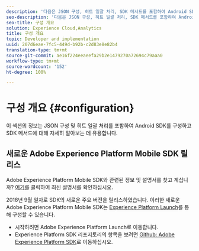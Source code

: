 ```yaml
---
description: '다음은 JSON 구성, 히트 일괄 처리, SDK 메서드를 포함하여 Android SDK를 구성하는 데 유용한 정보입니다. '
seo-description: '다음은 JSON 구성, 히트 일괄 처리, SDK 메서드를 포함하여 Android SDK를 구성하는 데 유용한 정보입니다. '
seo-title: 구성 개요
solution: Experience Cloud,Analytics
title: 구성 개요
topic: Developer and implementation
uuid: 207d6eae-7fc5-449d-b92b-c2d83e8e82b4
translation-type: tm+mt
source-git-commit: ae16f224eeaeefa29b2e1479270a72694c79aaa0
workflow-type: tm+mt
source-wordcount: '152'
ht-degree: 100%

---
```



# 구성 개요 {#configuration}

이 섹션의 정보는 JSON 구성 및 히트 일괄 처리를 포함하여 Android SDK를 구성하고 SDK 메서드에 대해 자세히 알아보는 데 유용합니다.

## 새로운 Adobe Experience Platform Mobile SDK 릴리스

Adobe Experience Platform Mobile SDK와 관련된 정보 및 설명서를 찾고 계십니까? [여기](https://aep-sdks.gitbook.io/docs/)를 클릭하여 최신 설명서를 확인하십시오.

2018년 9월 일자로 SDK의 새로운 주요 버전을 릴리스하였습니다. 이러한 새로운 Adobe Experience Platform Mobile SDK는 [Experience Platform Launch](https://www.adobe.com/kr/experience-platform/launch.html)를 통해 구성할 수 있습니다.

* 시작하려면 Adobe Experience Platform Launch로 이동합니다.
* Experience Platform SDK 리포지토리의 항목을 보려면 [Github: Adobe Experience Platform SDK](https://github.com/Adobe-Marketing-Cloud/acp-sdks)로 이동하십시오.


